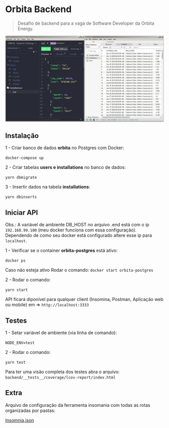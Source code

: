 # Orbita Backend

> Desafio de backend para a vaga de Software Developer da Orbita Energy.

![](header.jpg)

## Instalação

1 - Criar banco de dados **orbita** no Postgres com Docker:

`docker-compose up`

2 - Criar tabelas **users e installations** no banco de dados:

`yarn dbmigrate`

3 - Insertir dados na tabela **installations**:

`yarn dbinserts`

## Iniciar API

Obs.: A variável de ambiente DB_HOST no arquivo .end está com o ip `192.168.99.100` (meu docker funciona com essa configuração).
Dependendo de como seu docker está configurado altere esse ip para `localhost`.

1 - Verificar se o container **orbita-postgres** está ativo:

`docker ps`

Caso não esteja ativo Rodar o comando: `docker start orbita-postgres`

2 - Rodar o comando:

`yarn start`

API ficará diponível para qualquer client (Insomina, Postman, Aplicação web ou mobile) em => `http://localhost:3333`

## Testes

1 - Setar variável de ambiente (via linha de comando):

`NODE_ENV=test`

2 - Rodar o comando:

`yarn test`

Para ter uma visão completa dos testes abra o arquivo: `backend/__tests__/coverage/lcov-report/index.html`

## Extra

Arquivo de configuração da ferramenta insomania com todas as rotas organizadas por pastas:

[Insomnia.json](https://github.com/renanbrenovital/orbita-backend/blob/master/Insomnia.json)
